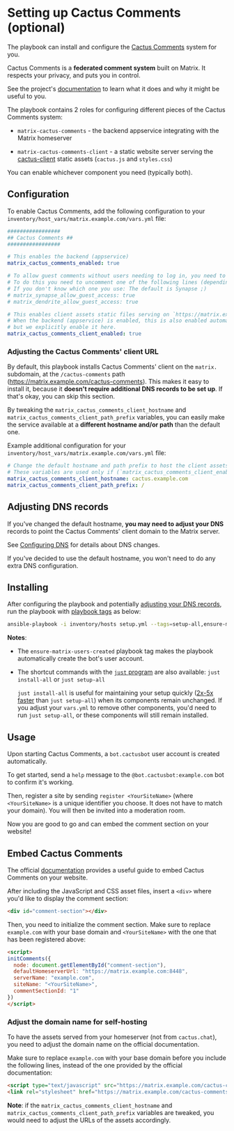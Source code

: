 <!--
SPDX-FileCopyrightText: 2024 MDAD Team and contributors

SPDX-License-Identifier: AGPL-3.0-or-later
-->

# Setting up Cactus Comments (optional)

The playbook can install and configure the [Cactus Comments](https://cactus.chat) system for you.

Cactus Comments is a **federated comment system** built on Matrix. It respects your privacy, and puts you in control.

See the project's [documentation](https://cactus.chat/docs/getting-started/introduction/) to learn what it does and why it might be useful to you.

The playbook contains 2 roles for configuring different pieces of the Cactus Comments system:

- `matrix-cactus-comments` - the backend appservice integrating with the Matrix homeserver

- `matrix-cactus-comments-client` - a static website server serving the [cactus-client](https://cactus.chat/docs/client/introduction/) static assets (`cactus.js` and `styles.css`)

You can enable whichever component you need (typically both).

## Configuration

To enable Cactus Comments, add the following configuration to your `inventory/host_vars/matrix.example.com/vars.yml` file:

```yaml
#################
## Cactus Comments ##
#################

# This enables the backend (appservice)
matrix_cactus_comments_enabled: true

# To allow guest comments without users needing to log in, you need to have guest registration enabled.
# To do this you need to uncomment one of the following lines (depending if you are using Synapse or Dendrite as a homeserver)
# If you don't know which one you use: The default is Synapse ;)
# matrix_synapse_allow_guest_access: true
# matrix_dendrite_allow_guest_access: true

# This enables client assets static files serving on `https://matrix.example.com/cactus-comments`.
# When the backend (appservice) is enabled, this is also enabled automatically,
# but we explicitly enable it here.
matrix_cactus_comments_client_enabled: true
```

### Adjusting the Cactus Comments' client URL

By default, this playbook installs Cactus Comments' client on the `matrix.` subdomain, at the `/cactus-comments` path (https://matrix.example.com/cactus-comments). This makes it easy to install it, because it **doesn't require additional DNS records to be set up**. If that's okay, you can skip this section.

By tweaking the `matrix_cactus_comments_client_hostname` and `matrix_cactus_comments_client_path_prefix` variables, you can easily make the service available at a **different hostname and/or path** than the default one.

Example additional configuration for your `inventory/host_vars/matrix.example.com/vars.yml` file:

```yaml
# Change the default hostname and path prefix to host the client assets at a different location
# These variables are used only if (`matrix_cactus_comments_client_enabled: true`)
matrix_cactus_comments_client_hostname: cactus.example.com
matrix_cactus_comments_client_path_prefix: /
```

## Adjusting DNS records

If you've changed the default hostname, **you may need to adjust your DNS** records to point the Cactus Comments' client domain to the Matrix server.

See [Configuring DNS](configuring-dns.md) for details about DNS changes.

If you've decided to use the default hostname, you won't need to do any extra DNS configuration.

## Installing

After configuring the playbook and potentially [adjusting your DNS records](#adjusting-dns-records), run the playbook with [playbook tags](playbook-tags.md) as below:

<!-- NOTE: let this conservative command run (instead of install-all) to make it clear that failure of the command means something is clearly broken. -->
```sh
ansible-playbook -i inventory/hosts setup.yml --tags=setup-all,ensure-matrix-users-created,start
```

**Notes**:

- The `ensure-matrix-users-created` playbook tag makes the playbook automatically create the bot's user account.

- The shortcut commands with the [`just` program](just.md) are also available: `just install-all` or `just setup-all`

  `just install-all` is useful for maintaining your setup quickly ([2x-5x faster](../CHANGELOG.md#2x-5x-performance-improvements-in-playbook-runtime) than `just setup-all`) when its components remain unchanged. If you adjust your `vars.yml` to remove other components, you'd need to run `just setup-all`, or these components will still remain installed.

## Usage

Upon starting Cactus Comments, a `bot.cactusbot` user account is created automatically.

To get started, send a `help` message to the `@bot.cactusbot:example.com` bot to confirm it's working.

Then, register a site by sending `register <YourSiteName>` (where `<YourSiteName>` is a unique identifier you choose. It does not have to match your domain). You will then be invited into a moderation room.

Now you are good to go and can embed the comment section on your website!

## Embed Cactus Comments

The official [documentation](https://cactus.chat/docs/getting-started/quick-start/) provides a useful guide to embed Cactus Comments on your website.

After including the JavaScript and CSS asset files, insert a `<div>` where you'd like to display the comment section:

````html
<div id="comment-section"></div>
````

Then, you need to initialize the comment section. Make sure to replace `example.com` with your base domain and `<YourSiteName>` with the one that has been registered above:

```html
<script>
initComments({
  node: document.getElementById("comment-section"),
  defaultHomeserverUrl: "https://matrix.example.com:8448",
  serverName: "example.com",
  siteName: "<YourSiteName>",
  commentSectionId: "1"
})
</script>
```

### Adjust the domain name for self-hosting

To have the assets served from your homeserver (not from `cactus.chat`), you need to adjust the domain name on the official documentation.

Make sure to replace `example.com` with your base domain before you include the following lines, instead of the one provided by the official documentation:

```html
<script type="text/javascript" src="https://matrix.example.com/cactus-comments/cactus.js"></script>
<link rel="stylesheet" href="https://matrix.example.com/cactus-comments/style.css" type="text/css">
```

**Note**: if the `matrix_cactus_comments_client_hostname` and `matrix_cactus_comments_client_path_prefix` variables are tweaked, you would need to adjust the URLs of the assets accordingly.

